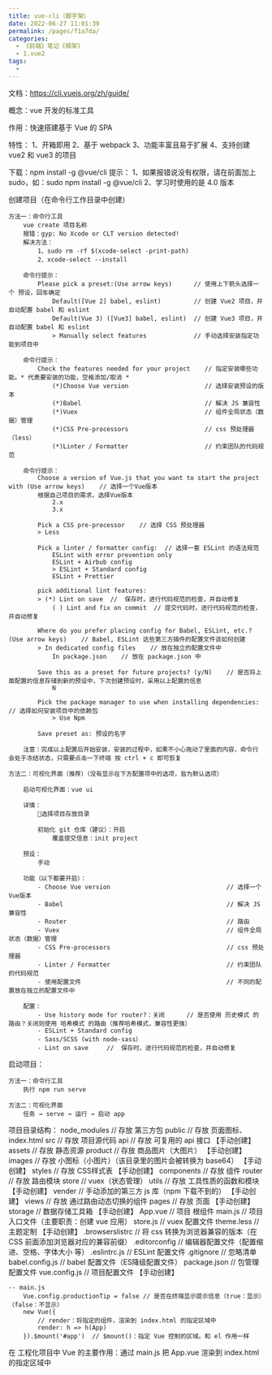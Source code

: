 ```yaml
---
title: vue-cli（脚手架）
date: 2022-06-27 11:01:39
permalink: /pages/f1a7da/
categories:
  - 《前端》笔记《框架》
  - 1.vue2
tags:
  - 
---
```

文档：https://cli.vuejs.org/zh/guide/

概念：vue 开发的标准工具

作用：快速搭建基于 Vue 的 SPA

特性：
    1、开箱即用
    2、基于 webpack
    3、功能丰富且易于扩展
    4、支持创建 vue2 和 vue3 的项目

下载：npm install -g @vue/cli
提示：
    1、如果报错说没有权限，请在前面加上 sudo，如：sudo npm install -g @vue/cli
    2、学习时使用的是 4.0 版本

创建项目（在命令行工作目录中创建）

    方法一：命令行工具
        vue create 项目名称
        报错：gyp: No Xcode or CLT version detected!
        解决方法：
            1、sudo rm -rf $(xcode-select -print-path)
            2、xcode-select --install

        命令行提示：
            Please pick a preset:(Use arrow keys)      // 使用上下箭头选择一个 预设，回车确定
                Default([Vue 2] babel, eslint)         // 创建 Vue2 项目，并自动配置 babel 和 eslint
                Default(Vue 3) ([Vue3] babel, eslint)  // 创建 Vue3 项目，并自动配置 babel 和 eslint
                > Manually select features             // 手动选择安装指定功能到项目中

        命令行提示：
            Check the features needed for your project    // 指定安装哪些功能。* 代表要安装的功能，空格添加/取消 *
                (*)Choose Vue version                     // 选择安装预设的版本
                (*)Babel                                  // 解决 JS 兼容性
                (*)Vuex                                   // 组件全局状态（数据）管理
                (*)CSS Pre-processors                     // css 预处理器（less）
                (*)Linter / Formatter                     // 约束团队的代码规范

        命令行提示：
            Choose a version of Vue.js that you want to start the project with (Use arrow keys)    // 选择一个Vue版本
            根据自己项目的需求，选择Vue版本
                2.x
                3.x

            Pick a CSS pre-processor    // 选择 CSS 预处理器
            > Less

            Pick a linter / formatter config:  // 选择一套 ESLint 的语法规范
                ESLint with error prevention only
                ESLint + Airbub config
                > ESLint + Standard config
                ESLint + Prettier

            pick additional lint features:
            > (*) Lint on save  //  保存时，进行代码规范的检查，并自动修复
                ( ) Lint and fix on commit  // 提交代码时，进行代码规范的检查，并自动修复

            Where do you prefer placing config for Babel, ESLint, etc.?(Use arrow keys)    // Babel, ESLint 这些第三方插件的配置文件该如何创建
            > In dedicated config files    // 放在独立的配置文件中
                In package.json    // 放在 package.json 中

            Save this as a preset for future projects? (y/N)    // 是否将上面配置的信息存储到新的预设中，下次创建预设时，采用以上配置的信息
                N

            Pick the package manager to use when installing dependencies:  // 选择如何安装项目中的依赖包
                > Use Npm

            Save preset as: 预设的名字

        注意：完成以上配置后开始安装，安装的过程中，如果不小心拖动了里面的内容，命令行会处于冻结状态，只需要点击一下终端 按 ctrl + c 即可恢复

    方法二：可视化界面（推荐）（没有显示在下方配置项中的选项，皆为默认选项）

        启动可视化界面：vue ui

        详情：
            选择项目存放目录

            初始化 git 仓库（建议）：开启
                覆盖提交信息：init project

        预设：
            手动

        功能（以下都要开启）：
            - Choose Vue version                                // 选择一个Vue版本
            - Babel                                             // 解决 JS 兼容性
            - Router                                            // 路由
            - Vuex                                              // 组件全局状态（数据）管理
            - CSS Pre-processors                                // css 预处理器
            - Linter / Formatter                                // 约束团队的代码规范
            - 使用配置文件                                        // 不同的配置放在独立的配置文件中

        配置：
            - Use history mode for router?：关闭      // 是否使用 历史模式 的路由？关闭则使用 哈希模式 的路由（推荐哈希模式，兼容性更强）
            - ESLint + Standard config
            - Sass/SCSS (with node-sass）
            - Lint on save     //  保存时，进行代码规范的检查，并自动修复

启动项目：

    方法一：命令行工具
        执行 npm run serve

    方法二：可视化界面
        任务 → serve → 运行 → 启动 app

项目目录结构：
    node_modules    // 存放 第三方包
    public          // 存放 页面图标、index.html
    src             // 存放 项目源代码
        api         // 存放 可复用的 api 接口       【手动创建】
        assets      // 存放 静态资源
            product // 存放 商品图片（大图片）          【手动创建】
            images  // 存放 小图标（小图片）（该目录里的图片会被转换为 base64）     【手动创建】
            styles  // 存放 CSS样式表               【手动创建】
        components  // 存放 组件
        router      // 存放 路由模块
        store       // vuex（状态管理）
        utils       // 存放 工具性质的函数和模块       【手动创建】
        vender      // 手动添加的第三方 js 库（npm 下载不到的）     【手动创建】
        views       // 存放 通过路由动态切换的组件
        pages       // 存放 页面                    【手动创建】
        storage     // 数据存储工具箱                【手动创建】
        App.vue     // 项目 根组件
        main.js     // 项目 入口文件（主要职责：创建 vue 应用）
        store.js    // vuex 配置文件
        theme.less  // 主题定制                    【手动创建】
    .browserslistrc // 将 css 转换为浏览器兼容的版本（在 CSS 前面添加浏览器对应的兼容前缀）
    .editorconfig   // 编辑器配置文件（配置缩进、空格、字体大小 等）
    .eslintrc.js    // ESLint 配置文件
    .gitignore      // 忽略清单
    babel.config.js // babel 配置文件（ES降级配置文件）
    package.json    // 包管理配置文件
    vue.config.js   // 项目配置文件                 【手动创建】

    -- main.js
        Vue.config.productionTip = false // 是否在终端显示提示信息（true：显示）（false：不显示）
        new Vue({
            // render：将指定的组件，渲染到 index.html 的指定区域中
            render: h => h(App)
        }).$mount('#app')  // $mount()：指定 Vue 控制的区域。和 el 作用一样

在 工程化项目中 Vue 的主要作用：通过 main.js 把 App.vue 渲染到 index.html 的指定区域中


